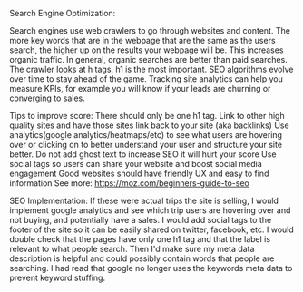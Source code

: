 Search Engine Optimization:

Search engines use web crawlers to go through websites and content. The more key words that are in the webpage that are the same as the users search, the higher up on the results your webpage will be. This increases organic traffic. In general, organic searches are better than paid searches. The crawler looks at h tags, h1 is the most important. SEO algorithms evolve over time to stay ahead of the game. Tracking site analytics can help you measure KPIs, for example you will know if your leads are churning or converging to sales.

Tips to improve score:
There should only be one h1 tag.
Link to other high quality sites and have those sites link back to your site (aka backlinks)
Use analytics(google analytics/heatmaps/etc) to see what users are hovering over or clicking on to better understand your user and structure your site better.
Do not add ghost text to increase SEO it will hurt your score
Use social tags so users can share your website and boost social media engagement
Good websites should have friendly UX and easy to find information
See more: https://moz.com/beginners-guide-to-seo

SEO Implementation:
If these were actual trips the site is selling, I would implement google analytics and see which trip users are hovering over and not buying, and potentially have a sales. I would add social tags to the footer of the site
so it can be easily shared on twitter, facebook, etc. I would double check that the pages have only one h1 tag
and that the label is relevant to what people search. Then I'd make sure my meta data description is helpful and could possibly contain words that people are searching. I had read that google no longer uses the keywords meta data to prevent keyword stuffing.
